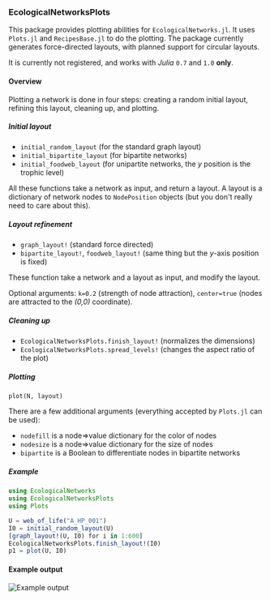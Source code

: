 ### EcologicalNetworksPlots

This package provides plotting abilities for `EcologicalNetworks.jl`. It uses
`Plots.jl` and `RecipesBase.jl` to do the plotting. The package currently
generates force-directed layouts, with planned support for circular layouts.

It is currently not registered, and works with *Julia* `0.7` and `1.0` **only**.

#### Overview

Plotting a network is done in four steps: creating a random initial layout,
refining this layout, cleaning up, and plotting.

##### Initial layout

- `initial_random_layout` (for the standard graph layout)
- `initial_bipartite_layout` (for bipartite networks)
- `initial_foodweb_layout` (for unipartite networks, the *y* position is the trophic level)

All these functions take a network as input, and return a layout. A layout is a
dictionary of network nodes to `NodePosition` objects (but you don't really need
to care about this).

##### Layout refinement

- `graph_layout!` (standard force directed)
- `bipartite_layout!`, `foodweb_layout!` (same thing but the *y*-axis position is fixed)

These function take a network and a layout as input, and modify the layout.

Optional arguments: `k=0.2` (strength of node attraction), `center=true` (nodes
are attracted to the *(0,0)* coordinate).

##### Cleaning up

- `EcologicalNetworksPlots.finish_layout!` (normalizes the dimensions)
- `EcologicalNetworksPlots.spread_levels!` (changes the aspect ratio of the plot)

##### Plotting

`plot(N, layout)`

There are a few additional arguments (everything accepted by `Plots.jl` can be used):

- `nodefill` is a node=>value dictionary for the color of nodes
- `nodesize` is a node=>value dictionary for the size of nodes
- `bipartite` is a Boolean to differentiate nodes in bipartite networks

##### Example

``` julia
using EcologicalNetworks
using EcologicalNetworksPlots
using Plots

U = web_of_life("A_HP_001")
I0 = initial_random_layout(U)
[graph_layout!(U, I0) for i in 1:600]
EcologicalNetworksPlots.finish_layout!(I0)
p1 = plot(U, I0)
```

#### Example output

![Example output](https://raw.githubusercontent.com/PoisotLab/EcologicalNetworksPlots.jl/master/gallery/overlays.png)
